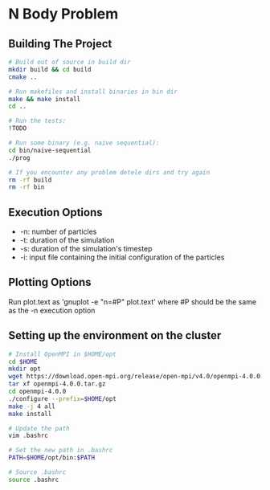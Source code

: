 # N Body Problem

## Building The Project

```bash
# Build out of source in build dir
mkdir build && cd build
cmake ..

# Run makefiles and install binaries in bin dir
make && make install
cd ..

# Run the tests:
!TODO

# Run some binary (e.g. naive sequential):
cd bin/naive-sequential
./prog

# If you encounter any problem detele dirs and try again
rm -rf build
rm -rf bin
```

## Execution Options

* -n: number of particles
* -t: duration of the simulation
* -s: duration of the simulation's timestep
* -i: input file containing the initial configuration of the particles

## Plotting Options

Run plot.text as 'gnuplot -e "n=#P" plot.text'
where #P should be the same as the -n execution option

## Setting up the environment on the cluster
```bash
# Install OpenMPI in $HOME/opt
cd $HOME
mkdir opt
wget https://download.open-mpi.org/release/open-mpi/v4.0/openmpi-4.0.0.tar.gz
tar xf openmpi-4.0.0.tar.gz
cd openmpi-4.0.0
./configure --prefix=$HOME/opt
make -j 4 all
make install

# Update the path
vim .bashrc

# Set the new path in .bashrc
PATH=$HOME/opt/bin:$PATH

# Source .bashrc
source .bashrc
```
